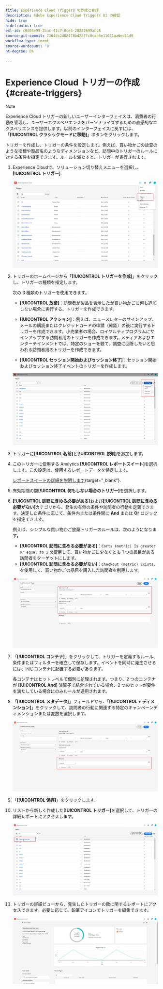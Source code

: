 ```yaml
---
title: Experience Cloud Triggers の作成と管理
description: Adobe Experience Cloud Triggers UI の確認
hide: true
hidefromtoc: true
exl-id: c0d04e95-2bac-41c7-8ce4-28282695abc8
source-git-commit: 7304dc2d08f78bd287fc0cae6e11021aa6ed1149
workflow-type: tm+mt
source-wordcount: '0'
ht-degree: 0%

---
```


# Experience Cloud トリガーの作成 {#create-triggers}

>[!NOTE]
>
> Experience Cloud トリガーの新しいユーザーインターフェイスは、消費者の行動を管理し、ユーザーエクスペリエンスをパーソナライズするための直感的なエクスペリエンスを提供します。以前のインターフェイスに戻すには、「**[!UICONTROL クラシックモードに移動]**」ボタンをクリックします。

トリガーを作成し、トリガーの条件を設定します。例えば、買い物かごの放棄のような指標や製品名のようなディメンションなど、訪問中のトリガーのルールに対する条件を指定できます。ルールを満たすと、トリガーが実行されます。

1. Experience Cloudで、ソリューション切り替えメニューを選択し、 **[!UICONTROL トリガー]**.

   ![](assets/triggers_7.png)

1. トリガーのホームページから「**[!UICONTROL トリガーを作成]**」をクリックし、トリガーの種類を指定します。

   次の 3 種類のトリガーを使用できます。

   * **[!UICONTROL 放棄]**：訪問者が製品を表示したが買い物かごに何も追加しない場合に実行する、トリガーを作成できます。

   * **[!UICONTROL アクション]**：例えば、ニュースレターのサインアップ、メールの購読またはクレジットカードの申請（確認）の後に実行するトリガーを作成できます。小売業者の場合、ロイヤルティプログラムにサインアップする訪問者用のトリガーを作成できます。メディアおよびエンターテインメントでは、特定のショーを観て、調査に回答したいと思われる訪問者用のトリガーを作成できます。

   * **[!UICONTROL セッション開始およびセッション終了]**：セッション開始およびセッション終了イベントのトリガーを作成します。

   ![](assets/triggers_1.png)

1. トリガーに&#x200B;**[!UICONTROL 名前]**&#x200B;と&#x200B;**[!UICONTROL 説明]**&#x200B;を追加します。

1. このトリガーに使用する Analytics **[!UICONTROL レポートスイート]**&#x200B;を選択します。この設定は、使用するレポートデータを特定します。

   [レポートスイートの詳細を説明します](https://experienceleague.adobe.com/docs/analytics/admin/admin-tools/manage-report-suites/c-new-report-suite/t-create-a-report-suite.html?lang=ja){target="_blank"}.

1. 有効期間の間&#x200B;**[!UICONTROL 何もしない場合のトリガー]**&#x200B;を選択します。

1. **[!UICONTROL 訪問に含める必要がある]**&#x200B;および&#x200B;**[!UICONTROL 訪問に含める必要がない]**&#x200B;カテゴリから、発生の有無の条件や訪問者の行動を定義できます。決定した条件に応じて、条件内または条件間に **And** または **Or** ロジックを指定できます。

   例えば、シンプルな買い物かご放棄トリガーのルールは、次のようになります。

   * **[!UICONTROL 訪問に含める必要がある]**：`Carts (metric) Is greater or equal to 1` を使用して、買い物かごに少なくとも 1 つの品目がある訪問者をターゲットにします。
   * **[!UICONTROL 訪問に含める必要がない]**：`Checkout (metric) Exists.` を使用して、買い物かごの品目を購入した訪問者を削除します。

   ![](assets/triggers_2.png)

1. 「**[!UICONTROL コンテナ]**」をクリックして、トリガーを定義するルール、条件またはフィルターを確立して保存します。イベントを同時に発生させるには、同じコンテナに配置する必要があります。

   各コンテナはヒットレベルで個別に処理されます。つまり、2 つのコンテナが **[!UICONTROL And]** 演算子で結合されている場合、2 つのヒットが要件を満たしている場合にのみルールが適用されます。

1. 「**[!UICONTROL メタデータ]**」フィールドから、「**[!UICONTROL + ディメンション]**」をクリックして、訪問者の行動に関連する特定のキャンペーンディメンションまたは変数を選択します。

   ![](assets/triggers_3.png)

1. 「**[!UICONTROL 保存]**」をクリックします。

1. リストから新しく作成した&#x200B;**[!UICONTROL トリガー]**&#x200B;を選択して、トリガーの詳細レポートにアクセスします。

   ![](assets/triggers_4.png)

1. トリガーの詳細ビューから、発生したトリガーの数に関するレポートにアクセスできます。必要に応じて、鉛筆アイコンでトリガーを編集できます。

   ![](assets/triggers_5.png)
